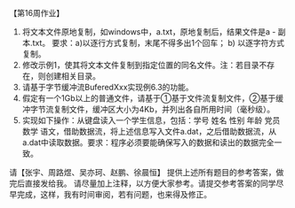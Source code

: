 【第16周作业】
1. 将文本文件原地复制，如windows中，a.txt，原地复制后，结果文件是a - 副本.txt。
要求：a)以逐行方式复制，末尾不得多出1个回车； b) 以逐字符方式复制。
2. 修改示例1，使其将文本文件复制到指定位置的同名文件。注：若目录不存在，则创建相关目录。
3. 请基于字节缓冲流BuferedXxx实现例6.3的功能。
4. 假定有一个1Gb以上的普通文件，请基于①基于文件流复制文件，②基于缓冲字节流复制文件，缓冲区大小为4Kb，并列出各自所用时间（毫秒级）。
5. 实现如下操作：从键盘读入一个学生信息，包括：学号 姓名 性别 年龄 党员 数学 语文，借助数据流，将上述信息写入文件a.dat，之后借助数据流，从a.dat中读取数据。要求：程序必须要能确保写入的数据和读出的数据完全一致。

请【张宇、周路煜、吴亦珂、赵鹏、徐晨恒】   提供上述所有题目的参考答案，做完后直接发给我。
请尽量加上注释，以方便大家参考。请提交参考答案的同学尽早完成，这样，我有时间审阅，若有问题，也来得及修正。